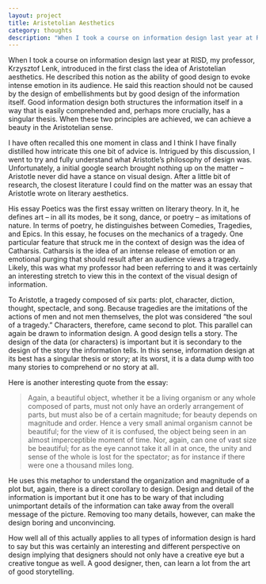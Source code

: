 ```yaml
---
layout: project
title: Aristetolian Aesthetics
category: thoughts
description: "When I took a course on information design last year at RISD, my professor, Krzysztof Lenk, introduced in the first class the idea of Aristotelian aesthetics. He described this notion as the ability of good design to evoke intense emotion in its audience."
---
```


When I took a course on information design last year at RISD, my professor, Krzysztof Lenk, introduced in the first class the idea of Aristotelian aesthetics. He described this notion as the ability of good design to evoke intense emotion in its audience. He said this reaction should not be caused by the design of embellishments but by good design of the information itself. Good information design both structures the information itself in a way that is easily comprehended and, perhaps more crucially, has a singular thesis. When these two principles are achieved, we can achieve a beauty in the Aristotelian sense.

I have often recalled this one moment in class and I think I have finally distilled how intricate this one bit of advice is. Intrigued by this discussion, I went to try and fully understand what Aristotle’s philosophy of design was. Unfortunately, a initial google search brought nothing up on the matter – Aristotle never did have a stance on visual design. After a little bit of research, the closest literature I could find on the matter was an essay that Aristotle wrote on literary aesthetics.

His essay Poetics was the first essay written on literary theory. In it, he defines art – in all its modes, be it song, dance, or poetry – as imitations of nature. In terms of poetry, he distinguishes between Comedies, Tragedies, and Epics. In this essay, he focuses on the mechanics of a tragedy. One particular feature that struck me in the context of design was the idea of Catharsis. Catharsis is the idea of an intense release of emotion or an emotional purging that should result after an audience views a tragedy. Likely, this was what my professor had been referring to and it was certainly an interesting stretch to view this in the context of the visual design of information.

To Aristotle, a tragedy composed of six parts: plot, character, diction, thought, spectacle, and song. Because tragedies are the imitations of the actions of men and not men themselves, the plot was considered “the soul of a tragedy.” Characters, therefore, came second to plot. This parallel can again be drawn to information design. A good design tells a story. The design of the data (or characters) is important but it is secondary to the design of the story the information tells. In this sense, information design at its best has a singular thesis or story; at its worst, it is a data dump with too many stories to comprehend or no story at all.

Here is another interesting quote from the essay:

> Again, a beautiful object, whether it be a living organism or any whole composed of parts, must not only have an orderly arrangement of parts, but must also be of a certain magnitude; for beauty depends on magnitude and order. Hence a very small animal organism cannot be beautiful; for the view of it is confused, the object being seen in an almost imperceptible moment of time. Nor, again, can one of vast size be beautiful; for as the eye cannot take it all in at once, the unity and sense of the whole is lost for the spectator; as for instance if there were one a thousand miles long.

He uses this metaphor to understand the organization and magnitude of a plot but, again, there is a direct corollary to design. Design and detail of the information is important but it one has to be wary of that including unimportant details of the information can take away from the overall message of the picture. Removing too many details, however, can make the design boring and unconvincing.

How well all of this actually applies to all types of information design is hard to say but this was certainly an interesting and different perspective on design implying that designers should not only have a creative eye but a creative tongue as well. A good designer, then, can learn a lot from the art of good storytelling.


